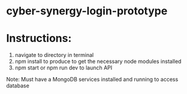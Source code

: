 # cyber-synergy-login-prototype

# Instructions:
1) navigate to directory in terminal
3) npm install to produce to get the necessary node modules installed
4) npm start or npm run dev to launch API

Note: Must have a MongoDB services installed and running to access database
